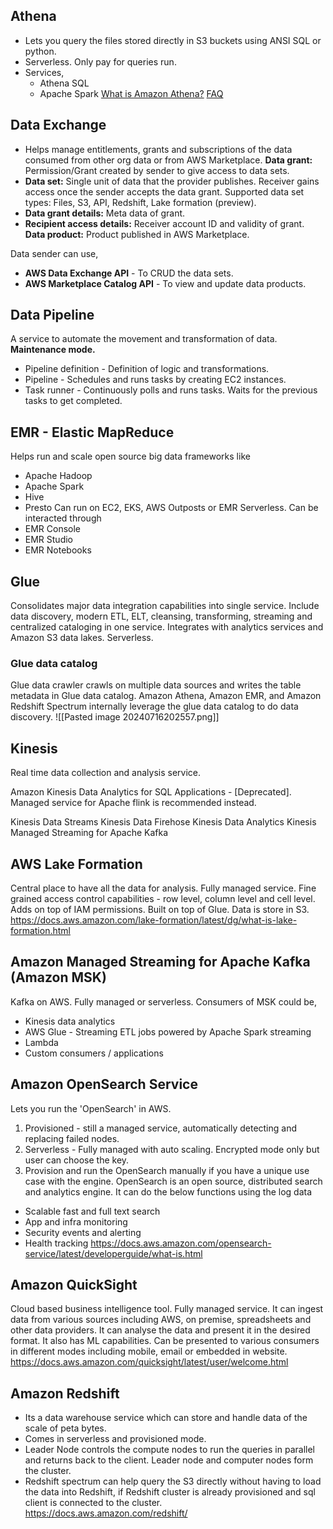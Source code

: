 ## Athena
- Lets you query the files stored directly in S3 buckets using ANSI SQL or python.
- Serverless. Only pay for queries run.
- Services,
	- Athena SQL
	- Apache Spark
[What is Amazon Athena?](https://docs.aws.amazon.com/athena/latest/ug/what-is.html)
[FAQ](https://aws.amazon.com/athena/faqs/?nc=sn&loc=6)

## Data Exchange
- Helps manage entitlements, grants and subscriptions of the data consumed from other org data or from AWS Marketplace.
**Data grant:** Permission/Grant created by sender to give access to data sets.
- **Data set:** Single unit of data that the provider publishes. Receiver gains access once the sender accepts the data grant. Supported data set types: Files, S3, API, Redshift, Lake formation (preview).
- **Data grant details:** Meta data of grant.
- **Recipient access details:** Receiver account ID and validity of grant.
**Data product:** Product published in AWS Marketplace.

Data sender can use,
- **AWS Data Exchange API** - To CRUD the data sets.
- **AWS Marketplace Catalog API** - To view and update data products.

## Data Pipeline
A service to automate the movement and transformation of data. **Maintenance mode.**
- Pipeline definition - Definition of logic and transformations.
- Pipeline - Schedules and runs tasks by creating EC2 instances.
- Task runner - Continuously polls and runs tasks. Waits for the previous tasks to get completed.

## EMR - Elastic MapReduce
Helps run and scale open source big data frameworks like
- Apache Hadoop
- Apache Spark
- Hive
- Presto
Can run on EC2, EKS, AWS Outposts or EMR Serverless.
Can be interacted through
- EMR Console
- EMR Studio
- EMR Notebooks

## Glue
Consolidates major data integration capabilities into single service. Include data discovery, modern ETL, ELT, cleansing, transforming, streaming and centralized cataloging in one service. Integrates with analytics services and Amazon S3 data lakes. 
Serverless.
### Glue data catalog 
Glue data crawler crawls on multiple data sources and writes the table metadata in Glue data catalog.
Amazon Athena, Amazon EMR, and Amazon Redshift Spectrum internally leverage the glue data catalog to do data discovery.
![[Pasted image 20240716202557.png]]

## Kinesis
Real time data collection and analysis service.

Amazon Kinesis Data Analytics for SQL Applications - [Deprecated]. Managed service for Apache flink is recommended instead.

Kinesis Data Streams
Kinesis Data Firehose
Kinesis Data Analytics
Kinesis Managed Streaming for Apache Kafka

## AWS Lake Formation
Central place to have all the data for analysis. Fully managed service. 
Fine grained access control capabilities - row level, column level and cell level. Adds on top of IAM permissions.
Built on top of Glue. 
Data is store in S3.
https://docs.aws.amazon.com/lake-formation/latest/dg/what-is-lake-formation.html

## Amazon Managed Streaming for Apache Kafka (Amazon MSK)
Kafka on AWS. Fully managed or serverless.
Consumers of MSK could be, 
- Kinesis data analytics
- AWS Glue - Streaming ETL jobs powered by Apache Spark streaming
- Lambda
- Custom consumers / applications

## Amazon OpenSearch Service
Lets you run the 'OpenSearch' in AWS.
1. Provisioned - still a managed service, automatically detecting and replacing failed nodes.
2. Serverless - Fully managed with auto scaling. Encrypted mode only but user can choose the key.
3. Provision and run the OpenSearch manually if you have a unique use case with the engine.
OpenSearch is an open source, distributed search and analytics engine. It can do the below functions using the log data
- Scalable fast and full text search
- App and infra monitoring
- Security events and alerting
- Health tracking
https://docs.aws.amazon.com/opensearch-service/latest/developerguide/what-is.html

## Amazon QuickSight
Cloud based business intelligence tool. Fully managed service. It can ingest data from various sources including AWS, on premise, spreadsheets and other data providers. It can analyse the data and present it in the desired format. It also has ML capabilities. Can be presented to various consumers in different modes including mobile, email or embedded in website.
https://docs.aws.amazon.com/quicksight/latest/user/welcome.html

## Amazon Redshift
- Its a data warehouse service which can store and handle data of the scale of peta bytes.
- Comes in serverless and provisioned mode.
- Leader Node controls the compute nodes to run the queries in parallel and returns back to the client. Leader node and computer nodes form the cluster.
- Redshift spectrum can help query the S3 directly without having to load the data into Redshift, if Redshift cluster is already provisioned and sql client is connected to the cluster.
https://docs.aws.amazon.com/redshift/